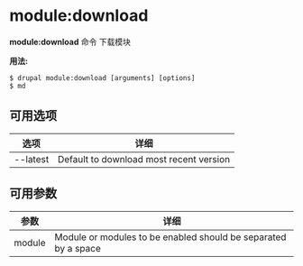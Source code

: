 # module:download
**module:download** 命令 下载模块

**用法:**
```
$ drupal module:download [arguments] [options] 
$ md  
```

## 可用选项
选项 | 详细
-------|-------------
--latest | Default to download most recent version

## 可用参数
参数 | 详细
---------|-------------
module | Module or modules to be enabled should be separated by a space
